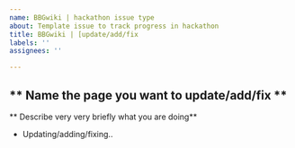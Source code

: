 ```yaml
---
name: BBGwiki | hackathon issue type
about: Template issue to track progress in hackathon
title: BBGwiki | [update/add/fix
labels: ''
assignees: ''

---
```


** Name the page you want to update/add/fix **
- 

** Describe very very briefly what you are doing**
- Updating/adding/fixing..
